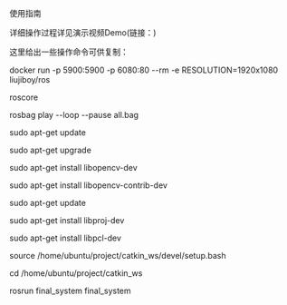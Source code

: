 使用指南

详细操作过程详见演示视频Demo(链接：)

这里给出一些操作命令可供复制：

docker run -p 5900:5900 -p 6080:80 --rm -e RESOLUTION=1920x1080 liujiboy/ros

roscore

rosbag play --loop --pause all.bag

sudo apt-get update

sudo apt-get upgrade

sudo apt-get install libopencv-dev

sudo apt-get install libopencv-contrib-dev

sudo apt-get update

sudo apt-get install libproj-dev

sudo apt-get install libpcl-dev

source /home/ubuntu/project/catkin_ws/devel/setup.bash

cd /home/ubuntu/project/catkin_ws

rosrun final_system final_system
